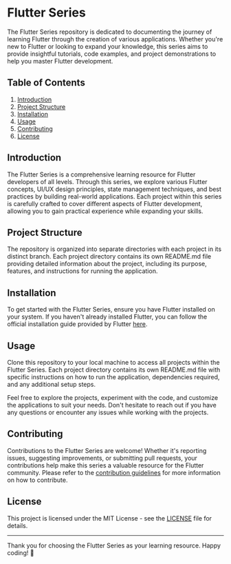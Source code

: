 # Flutter Series

The Flutter Series repository is dedicated to documenting the journey of learning Flutter through the creation of various applications. Whether you're new to Flutter or looking to expand your knowledge, this series aims to provide insightful tutorials, code examples, and project demonstrations to help you master Flutter development.

## Table of Contents

1. [Introduction](#introduction)
2. [Project Structure](#project-structure)
3. [Installation](#installation)
4. [Usage](#usage)
5. [Contributing](#contributing)
6. [License](#license)

## Introduction

The Flutter Series is a comprehensive learning resource for Flutter developers of all levels. Through this series, we explore various Flutter concepts, UI/UX design principles, state management techniques, and best practices by building real-world applications. Each project within this series is carefully crafted to cover different aspects of Flutter development, allowing you to gain practical experience while expanding your skills.

## Project Structure

The repository is organized into separate directories with each project in its distinct branch. Each project directory contains its own README.md file providing detailed information about the project, including its purpose, features, and instructions for running the application.

## Installation

To get started with the Flutter Series, ensure you have Flutter installed on your system. If you haven't already installed Flutter, you can follow the official installation guide provided by Flutter [here](https://flutter.dev/docs/get-started/install).

## Usage

Clone this repository to your local machine to access all projects within the Flutter Series. Each project directory contains its own README.md file with specific instructions on how to run the application, dependencies required, and any additional setup steps.

Feel free to explore the projects, experiment with the code, and customize the applications to suit your needs. Don't hesitate to reach out if you have any questions or encounter any issues while working with the projects.

## Contributing

Contributions to the Flutter Series are welcome! Whether it's reporting issues, suggesting improvements, or submitting pull requests, your contributions help make this series a valuable resource for the Flutter community. Please refer to the [contribution guidelines](CONTRIBUTING.md) for more information on how to contribute.

## License

This project is licensed under the MIT License - see the [LICENSE](LICENSE) file for details.

---

Thank you for choosing the Flutter Series as your learning resource. Happy coding! 🚀
